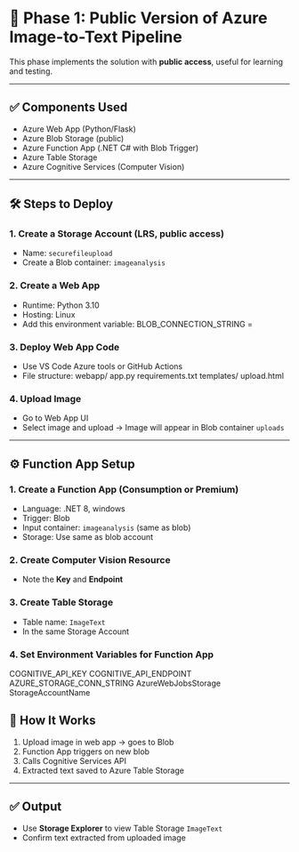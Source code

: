 # 🚀 Phase 1: Public Version of Azure Image-to-Text Pipeline

This phase implements the solution with **public access**, useful for learning and testing.

---

## ✅ Components Used

- Azure Web App (Python/Flask)
- Azure Blob Storage (public)
- Azure Function App (.NET C# with Blob Trigger)
- Azure Table Storage
- Azure Cognitive Services (Computer Vision)

---

## 🛠 Steps to Deploy

### 1. Create a Storage Account (LRS, public access)
- Name: `securefileupload`
- Create a Blob container: `imageanalysis`

### 2. Create a Web App
- Runtime: Python 3.10
- Hosting: Linux
- Add this environment variable:
BLOB_CONNECTION_STRING = <your-storage-connection-string>


### 3. Deploy Web App Code
- Use VS Code Azure tools or GitHub Actions
- File structure:
webapp/
app.py
requirements.txt
templates/
upload.html


### 4. Upload Image
- Go to Web App UI
- Select image and upload → Image will appear in Blob container `uploads`

---

## ⚙️ Function App Setup

### 1. Create a Function App (Consumption or Premium)
- Language: .NET 8, windows
- Trigger: Blob
- Input container: `imageanalysis` (same as blob)
- Storage: Use same as blob account

### 2. Create Computer Vision Resource
- Note the **Key** and **Endpoint**

### 3. Create Table Storage
- Table name: `ImageText`
- In the same Storage Account

### 4. Set Environment Variables for Function App
COGNITIVE_API_KEY
COGNITIVE_API_ENDPOINT
AZURE_STORAGE_CONN_STRING
AzureWebJobsStorage
StorageAccountName


## 🔄 How It Works

1. Upload image in web app → goes to Blob
2. Function App triggers on new blob
3. Calls Cognitive Services API
4. Extracted text saved to Azure Table Storage

---

## ✅ Output

- Use **Storage Explorer** to view Table Storage `ImageText`
- Confirm text extracted from uploaded image
